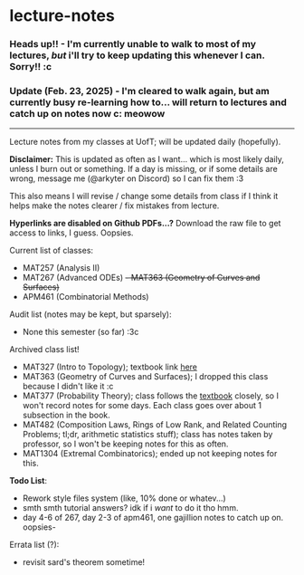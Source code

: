 # lecture-notes
### **Heads up!!** - I'm currently unable to walk to most of my lectures, *but* i'll try to keep updating this whenever I can. Sorry!! :c
### Update (Feb. 23, 2025) - I'm cleared to walk again, but am currently busy re-learning how to... will return to lectures and catch up on notes now c: meowow
---

Lecture notes from my classes at UofT; will be updated daily (hopefully).

**Disclaimer:** This is updated as often as I want... which is most likely daily, unless I burn out or something. If a day is missing, or if some details are wrong, message me (@arkyter on Discord) so I can fix them :3

This also means I will revise / change some details from class if I think it helps make the notes clearer / fix mistakes from lecture.

**Hyperlinks are disabled on Github PDFs...?** Download the raw file to get access to links, I guess. Oopsies.

Current list of classes:
- MAT257 (Analysis II)
- MAT267 (Advanced ODEs)
~~- MAT363 (Geometry of Curves and Surfaces)~~
- APM461 (Combinatorial Methods)

Audit list (notes may be kept, but sparsely):
- None this semester (so far) :3c

Archived class list!
- MAT327 (Intro to Topology); textbook link [here](https://people.math.ethz.ch/~dkosanovic/24-FS/Munkres-Topology.pdf)
- MAT363 (Geometry of Curves and Surfaces); I dropped this class because I didn't like it :c
- MAT377 (Probability Theory); class follows the [textbook](https://drive.google.com/file/d/1Rpkr-NCEyqygvypR65RznaZkb36KHB29/view?pli=1) closely, so I won't record notes for some days. Each class goes over about 1 subsection in the book.
- MAT482 (Composition Laws, Rings of Low Rank, and Related Counting Problems; tl;dr, arithmetic statistics stuff); class has notes taken by professor, so I won't be keeping notes for this as often.
- MAT1304 (Extremal Combinatorics); ended up not keeping notes for this.

**Todo List**:
- Rework style files system (like, 10% done or whatev...)
- smth smth tutorial answers? idk if i *want* to do it tho hmm.
- day 4-6 of 267, day 2-3 of apm461, one gajillion notes to catch up on. oopsies-

Errata list (?):
- revisit sard's theorem sometime!
